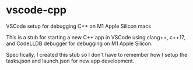 # vscode-cpp
VSCode setup for debugging C++ on M1 Apple Silicon macs

This is a stub for starting a new C++ app in VSCode using clang++, c++17, and CodeLLDB debugger for debugging on M1 Apple Silicon.  

Specifically, I created this stub so I don't have to remember how I setup the tasks.json and launch.json for new app development.
